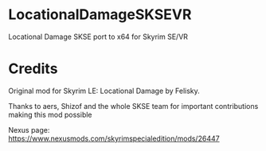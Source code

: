 # LocationalDamageSKSEVR
Locational Damage SKSE port to x64 for Skyrim SE/VR

# Credits
Original mod for Skyrim LE: Locational Damage by Felisky.

Thanks to aers, Shizof and the whole SKSE team for important contributions making this mod possible

Nexus page: https://www.nexusmods.com/skyrimspecialedition/mods/26447

